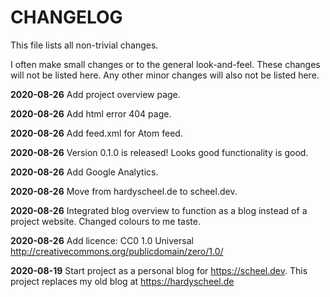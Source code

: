  # CHANGELOG

This file lists all non-trivial changes.

I often make small changes or to the general look-and-feel. These changes will not be listed here. Any other minor changes will also not be listed here.

**2020-08-26** Add project overview page.

**2020-08-26** Add html error 404 page.

**2020-08-26** Add feed.xml for Atom feed.

**2020-08-26** Version 0.1.0 is released! Looks good functionality is good.

**2020-08-26** Add Google Analytics.

**2020-08-26** Move from hardyscheel.de to scheel.dev.

**2020-08-26** Integrated blog overview to function as a blog instead of a project website. Changed colours to me taste.

**2020-08-26** Add licence: CC0 1.0 Universal http://creativecommons.org/publicdomain/zero/1.0/

**2020-08-19** Start project as a personal blog for https://scheel.dev. This project replaces my old blog at https://hardyscheel.de